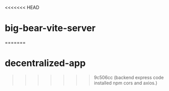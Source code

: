 <<<<<<< HEAD
# big-bear-vite-server
=======
# decentralized-app
>>>>>>> 9c506cc (backend express code installed npm cors and axios.)
